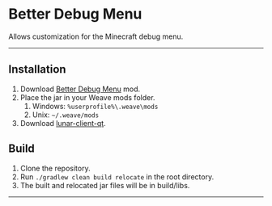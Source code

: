 # Better Debug Menu
Allows customization for the Minecraft debug menu.

---

## Installation
1. Download [Better Debug Menu](https://github.com/Syz66/BetterDebugMenu/releases/latest) mod.
2. Place the jar in your Weave mods folder.
    1. Windows: `%userprofile%\.weave\mods`
    2. Unix: `~/.weave/mods`
3. Download [lunar-client-qt](https://github.com/Youded-byte/lunar-client-qt/releases/latest).

## Build
1. Clone the repository.
2. Run `./gradlew clean build relocate` in the root directory.
3. The built and relocated jar files will be in build/libs.

---
